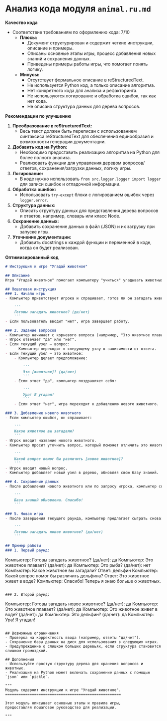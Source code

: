 # Анализ кода модуля `animal.ru.md`

**Качество кода**

- Соответствие требованиям по оформлению кода: 7/10
  - **Плюсы:**
    - Документ структурирован и содержит четкие инструкции, описание и примеры.
    - Описаны основные этапы игры, процесс добавления новых знаний и сохранения данных.
    - Приведены примеры работы игры, что помогает понять логику.
  - **Минусы:**
    - Отсутствует формальное описание в reStructuredText.
    - Не используется Python код, а только описание алгоритма.
    - Нет конкретного кода для анализа и рефакторинга.
    - Не используются логирование и обработка ошибок, так как нет кода.
    - Не описана структура данных для дерева вопросов.

**Рекомендации по улучшению**

1.  **Преобразование в reStructuredText:**
    - Весь текст должен быть переписан с использованием синтаксиса reStructuredText для обеспечения единообразия и возможности генерации документации.
2.  **Добавить код на Python:**
    - Необходимо предоставить реализацию алгоритма на Python для более полного анализа.
    - Реализовать функции для управления деревом вопросов/ответов, сохранения/загрузки данных, логику игры.
3.  **Логирование:**
    -  В коде нужно использовать `from src.logger.logger import logger` для записи ошибок и отладочной информации.
4.  **Обработка ошибок:**
    - Использовать `try-except` блоки с логированием ошибок через `logger.error`.
5.  **Структура данных:**
    - Описать структуру данных для представления дерева вопросов и ответов, например, словарь или класс Node.
6.  **Сохранение данных:**
    - Добавить сохранение данных в файл (JSON) и их загрузку при запуске игры.
7.  **Уточнение документации:**
    - Добавить docstrings к каждой функции и переменной в коде, когда он будет реализован.

**Оптимизированный код**

```markdown
# Инструкция к игре "Угадай животное"

## Описание
Игра "Угадай животное" помогает компьютеру "учиться" угадывать животных, основываясь на вопросах, задаваемых пользователем. Если предположение компьютера неверно, игрок вводит новое животное и вопрос, который поможет отличить его от предыдущего. Таким образом, компьютер расширяет свою базу данных с каждым новым раундом.

## Пошаговая инструкция
### 1. Начало игры
- Компьютер приветствует игрока и спрашивает, готов ли он загадать животное:

    ```
    Готовы загадать животное? (да/нет)
    ```
- Если пользователь вводит "нет", игра завершает работу.

### 2. Задание вопросов
- Компьютер начинает с корневого вопроса (например, "Это животное плавает?").
- Игрок отвечает "да" или "нет".
- Если текущий узел — вопрос:
    - Компьютер переходит к следующему узлу в зависимости от ответа.
- Если текущий узел — это животное:
    - Компьютер делает предположение:

        ```
        Это [животное]? (да/нет)
        ```
    - Если ответ "да", компьютер поздравляет себя:

        ```
        Ура! Я угадал!
        ```
    - Если ответ "нет", игра переходит к добавлению нового животного.

### 3. Добавление нового животного
- Если компьютер ошибся, он спрашивает:

    ```
    Какое животное вы загадали?
    ```
- Игрок вводит название нового животного.
- Компьютер просит уточнить вопрос, который поможет отличить это животное от предыдущего:

    ```
    Какой вопрос помог бы различить [новое животное]?
    ```
- Игрок вводит новый вопрос.
- Компьютер добавляет новый узел в дерево, обновляя свою базу знаний.

### 4. Сохранение данных
- После добавления нового животного или по запросу игрока, компьютер сохраняет данные:

    ```
    База знаний обновлена. Спасибо!
    ```

### 5. Новая игра
- После завершения текущего раунда, компьютер предлагает сыграть снова:

    ```
    Готовы загадать новое животное? (да/нет)
    ```

## Пример работы
### 1. Первый раунд:
```
Компьютер: Готовы загадать животное? (да/нет): да
Компьютер: Это животное плавает? (да/нет): да
Компьютер: Это рыба? (да/нет): нет
Компьютер: Какое животное вы загадали? Ответ: дельфин
Компьютер: Какой вопрос помог бы различить дельфина? Ответ: Это животное живет в воде?
Компьютер: Спасибо! Теперь я знаю больше о животных.
```

### 2. Второй раунд:
```
Компьютер: Готовы загадать новое животное? (да/нет): да
Компьютер: Это животное плавает? (да/нет): да
Компьютер: Это животное живет в воде? (да/нет): да
Компьютер: Это дельфин? (да/нет): да
Компьютер: Ура! Я угадал!
```

## Возможные ограничения
- Проверка на корректность ввода (например, ответы "да/нет").
- Сохранение базы данных на диск для использования в следующих играх.
- Предупреждение о слишком больших деревьях, если структура становится слишком громоздкой.

## Дополнения
- Используйте простую структуру дерева для хранения вопросов и животных.
- Реализация на Python может включать сохранение данных с помощью `json` или `pickle`.

"""
Модуль содержит инструкции к игре "Угадай животное".
====================================================

Этот модуль описывает основные этапы и правила игры,
предоставляя пошаговое руководство для реализации.

"""
```